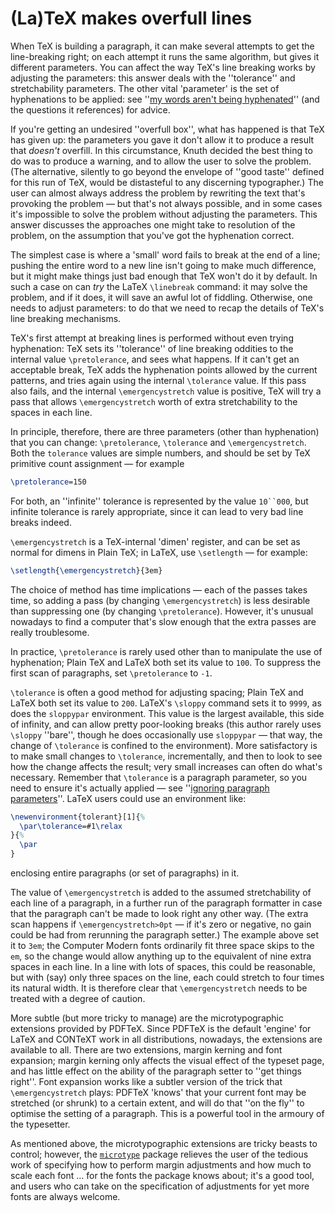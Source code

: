 # (La)TeX makes overfull lines

When TeX is building a paragraph, it can make several attempts to
get the line-breaking right; on each attempt it runs the same
algorithm, but gives it different parameters.  You can affect the way
TeX's line breaking works by adjusting the parameters: this answer
deals with the ''tolerance'' and stretchability parameters.  The other
vital 'parameter' is the set of hyphenations to be applied: see
''[my words aren't being hyphenated](./FAQ-nohyph.html)''
(and the questions it references) for advice.

If you're getting an undesired ''overfull box'', what has happened is
that TeX has given up: the parameters you gave it don't allow it to
produce a result that _doesn't_ overfill.  In this circumstance,
Knuth decided the best thing to do was to produce a warning, and to
allow the user to solve the problem.  (The alternative, silently to go
beyond the envelope of ''good taste'' defined for this run of TeX,
would be distasteful to any discerning typographer.)  The user can
almost always address the problem by rewriting the text that's
provoking the problem&nbsp;&mdash; but that's not always possible, and in some
cases it's impossible to solve the problem without adjusting the
parameters.  This answer discusses the approaches one might take to
resolution of the problem, on the assumption that you've got the
hyphenation correct.

The simplest case is where a 'small' word fails to break at the end of
a line; pushing the entire word to a new line isn't going to make much
difference, but it might make things just bad enough that TeX won't
do it by default.  In such a case on can _try_ the LaTeX
`\linebreak` command: it may solve the problem, and if it does, it
will save an awful lot of fiddling.  Otherwise, one needs to adjust
parameters: to do that we need to recap the details of TeX's line
breaking mechanisms.

TeX's first attempt at breaking lines is performed without even
trying hyphenation: TeX sets its ''tolerance'' of line breaking
oddities to the internal value `\pretolerance`, and sees what
happens.  If it can't get an acceptable break, TeX adds the
hyphenation points allowed by the current patterns, and tries again
using the internal `\tolerance` value.  If this pass also fails, and
the internal `\emergencystretch` value is positive, TeX will try
a pass that allows `\emergencystretch` worth of extra stretchability
to the spaces in each line.

In principle, therefore, there are three parameters (other than
hyphenation) that you can change: `\pretolerance`, `\tolerance`
and `\emergencystretch`.  Both the `tolerance` values are
simple numbers, and should be set by TeX primitive count
assignment&nbsp;&mdash; for example
```latex
\pretolerance=150
```
For both, an ''infinite'' tolerance is represented by the value
`10``000`, but infinite tolerance is rarely
appropriate, since it can lead to very bad line breaks indeed.

`\emergencystretch` is a TeX-internal 'dimen' register, and can
be set as normal for dimens in Plain TeX; in LaTeX, use
`\setlength`&nbsp;&mdash; for example:
```latex
\setlength{\emergencystretch}{3em}
```

The choice of method has time implications&nbsp;&mdash; each of the
passes takes time, so adding a pass (by changing
`\emergencystretch`) is less desirable than suppressing one (by
changing `\pretolerance`).  However, it's unusual nowadays to find a
computer that's slow enough that the extra passes are really
troublesome.

In practice, `\pretolerance` is rarely used other than to manipulate
the use of hyphenation; Plain TeX and LaTeX both set its value
to `100`.  To suppress the first scan of paragraphs, set
`\pretolerance` to `-1`.

`\tolerance` is often a good method for adjusting spacing;
Plain TeX and LaTeX both set its value to `200`.  LaTeX's
`\sloppy` command sets it to `9999`, as does the
`sloppypar` environment.  This value is the largest
available, this side of infinity, and can allow pretty poor-looking
breaks (this author rarely uses `\sloppy` ''bare'', though he does
occasionally use `sloppypar`&nbsp;&mdash; that way, the change of
`\tolerance` is confined to the environment).  More satisfactory is
to make small changes to `\tolerance`, incrementally, and then to look to
see how the change affects the result; very small increases can often
do what's necessary.  Remember that `\tolerance` is a paragraph
parameter, so you need to ensure it's actually applied&nbsp;&mdash; see
''[ignoring paragraph parameters](./FAQ-paraparam.html)''.
LaTeX users could use an environment like:
```latex
\newenvironment{tolerant}[1]{%
  \par\tolerance=#1\relax
}{%
  \par
}
```
enclosing entire paragraphs (or set of paragraphs) in it.

The value of `\emergencystretch` is added to the assumed
stretchability of each line of a paragraph, in a further run of the
paragraph formatter in case that the paragraph can't be made to look
right any other way.  (The extra scan happens if
`\emergencystretch>0pt`&nbsp;&mdash; if it's zero or negative, no gain
could be had from rerunning the paragraph setter.)  The example above
set it to `3em`; the Computer Modern fonts ordinarily fit three
space skips to the `em`, so the change would allow anything up
to the equivalent of nine extra spaces in each line.  In a line with
lots of spaces, this could be reasonable, but with (say) only three
spaces on the line, each could stretch to four times its natural
width.  It is therefore clear that `\emergencystretch` needs to be
treated with a degree of caution.

More subtle (but more tricky to manage) are the microtypographic
extensions provided by PDFTeX.  Since PDFTeX is the default
'engine' for LaTeX and CONTeXT work in all distributions,
nowadays, the extensions are available to all.  There are two
extensions, margin kerning and font expansion; margin kerning only
affects the visual effect of the typeset page, and has little effect
on the ability of the paragraph setter to ''get things right''.
Font expansion works like a subtler version of the trick that
`\emergencystretch` plays: PDFTeX 'knows' that your current font
may be stretched (or shrunk) to a certain extent, and will do that
''on the fly'' to optimise the setting of a paragraph.  This is a
powerful tool in the armoury of the typesetter.

As mentioned above, the microtypographic extensions are tricky beasts
to control; however, the [`microtype`](http://ctan.org/pkg/microtype) package relieves the user
of the tedious work of specifying how to perform margin adjustments
and how much to scale each font&nbsp;&hellip; for the fonts the package
knows about; it's a good tool, and users who can take on the
specification of adjustments for yet more fonts are always welcome.

